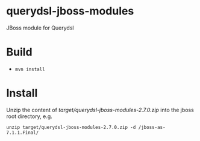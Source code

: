 querydsl-jboss-modules
======================

JBoss module for Querydsl

Build
=====

* `mvn install`

Install
=======

Unzip the content of _target/querydsl-jboss-modules-2.7.0.zip_ into the jboss root directory, e.g.
```
unzip target/querydsl-jboss-modules-2.7.0.zip -d /jboss-as-7.1.1.Final/
```
